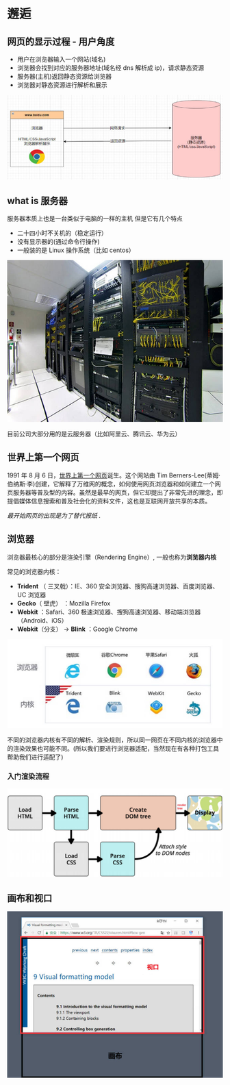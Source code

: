 # 邂逅

## 网页的显示过程 - 用户角度

- 用户在浏览器输入一个网站(域名)
- 浏览器会找到对应的服务器地址(域名经 dns 解析成 ip)，请求静态资源
- 服务器(主机)返回静态资源给浏览器
- 浏览器对静态资源进行解析和展示

![网页显示](/img/web/page.jpg)

## what is 服务器

服务器本质上也是一台类似于电脑的一样的主机
但是它有几个特点

- 二十四小时不关机的（稳定运行）
- 没有显示器的(通过命令行操作)
- 一般装的是 Linux 操作系统（比如 centos）

![服务器](/img/web/server.jpg)

目前公司大部分用的是云服务器（比如阿里云、腾讯云、华为云）

## 世界上第一个网页

1991 年 8 月 6 日，[世界上第一个网页](http://info.cern.ch/hypertext/WWW/TheProject.html)诞生。这个网站由 Tim Berners-Lee(蒂姆·伯纳斯·李)创建，它解释了万维网的概念，如何使用网页浏览器和如何建立一个网页服务器等普及型的内容。虽然是最早的网页，但它却提出了非常先进的理念，即提倡媒体信息搜索和普及社会化的资料文件，这也是互联网开放共享的本质。

_最开始网页的出现是为了替代报纸_ .

## 浏览器

浏览器最核心的部分是渲染引擎（Rendering Engine）, 一般也称为**浏览器内核**

常见的浏览器内核：

- **Trident** （ 三叉戟）：IE、360 安全浏览器、搜狗高速浏览器、百度浏览器、UC 浏览器
- **Gecko**（ 壁虎） ：Mozilla Firefox
- **Webkit** ：Safari、360 极速浏览器、搜狗高速浏览器、移动端浏览器（Android、iOS）
- **Webkit**（分支） -> **Blink** ：Google Chrome

![浏览器内核](/img/web/renderingEngine.jpg)

不同的浏览器内核有不同的解析、渲染规则，所以同一网页在不同内核的浏览器中的渲染效果也可能不同。(所以我们要进行浏览器适配，当然现在有各种打包工具帮助我们进行适配了)

### 入门渲染流程

![render](/img/web/render.jpg)

## 画布和视口

![viewport-canvas](/img/web/viewport-canvas.jpg)
